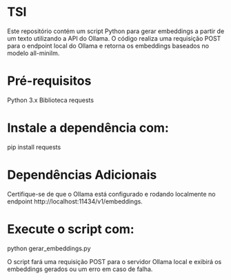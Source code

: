 # TSI

Este repositório contém um script Python para gerar embeddings a partir de um texto utilizando a API do Ollama. O código realiza uma requisição POST para o endpoint local do Ollama e retorna os embeddings baseados no modelo all-minilm.

# Pré-requisitos
Python 3.x
Biblioteca requests

# Instale a dependência com:
pip install requests

# Dependências Adicionais
Certifique-se de que o Ollama está configurado e rodando localmente no endpoint http://localhost:11434/v1/embeddings.

# Execute o script com:
python gerar_embeddings.py

O script fará uma requisição POST para o servidor Ollama local e exibirá os embeddings gerados ou um erro em caso de falha.
